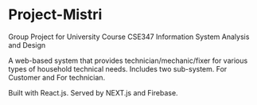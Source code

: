 # Project-Mistri
Group Project for University Course CSE347 Information System Analysis and Design

A web-based system that provides technician/mechanic/fixer for various types of household technical needs.
Includes two sub-system. For Customer and For technician.

Built with React.js. Served by NEXT.js and Firebase.
